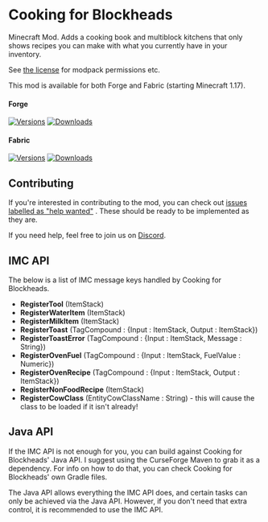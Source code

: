# Cooking for Blockheads

Minecraft Mod. Adds a cooking book and multiblock kitchens that only shows recipes you can make with what you currently have in your inventory.

See [the license](LICENSE) for modpack permissions etc.

This mod is available for both Forge and Fabric (starting Minecraft 1.17).

#### Forge

[![Versions](http://cf.way2muchnoise.eu/versions/231484_latest.svg)](https://www.curseforge.com/minecraft/mc-mods/cooking-for-blockheads)
[![Downloads](http://cf.way2muchnoise.eu/full_231484_downloads.svg)](https://www.curseforge.com/minecraft/mc-mods/cooking-for-blockheads)

#### Fabric

[![Versions](http://cf.way2muchnoise.eu/versions/_latest.svg)](https://www.curseforge.com/minecraft/mc-mods/cooking-for-blockheads-fabric)
[![Downloads](http://cf.way2muchnoise.eu/full__downloads.svg)](https://www.curseforge.com/minecraft/mc-mods/cooking-for-blockheads-fabric)

## Contributing

If you're interested in contributing to the mod, you can check
out [issues labelled as "help wanted"](https://github.com/ModdingForBlockheads/CookingForBlockheads/issues?q=is%3Aopen+is%3Aissue+label%3A%22help+wanted%22)
. These should be ready to be implemented as they are.

If you need help, feel free to join us on [Discord](https://discord.gg/scGAfXC).

## IMC API

The below is a list of IMC message keys handled by Cooking for Blockheads.

* **RegisterTool** (ItemStack)
* **RegisterWaterItem** (ItemStack)
* **RegisterMilkItem** (ItemStack)
* **RegisterToast** (TagCompound : {Input : ItemStack, Output : ItemStack})
* **RegisterToastError** (TagCompound : {Input : ItemStack, Message : String})
* **RegisterOvenFuel** (TagCompound : {Input : ItemStack, FuelValue : Numeric})
* **RegisterOvenRecipe** (TagCompound : {Input : ItemStack, Output : ItemStack})
* **RegisterNonFoodRecipe** (ItemStack)
* **RegisterCowClass** (EntityCowClassName : String) - this will cause the class to be loaded if it isn't already!

## Java API

If the IMC API is not enough for you, you can build against Cooking for Blockheads' Java API. I suggest using the CurseForge Maven to grab it as a dependency. For info on how to do that, you can check Cooking for Blockheads' own Gradle files.

The Java API allows everything the IMC API does, and certain tasks can only be achieved via the Java API.
However, if you don't need that extra control, it is recommended to use the IMC API.
